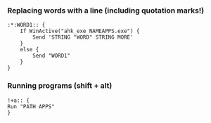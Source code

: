 ### Replacing words with a line (including quotation marks!)
```autohotkey
:*:WORD1:: {
    If WinActive("ahk_exe NAMEAPPS.exe") {
        Send 'STRING "WORD" STRING MORE'
    }
    else {
        Send "WORD1"
    }
}
```

### Running programs (shift + alt)
```autohotkey
!+a:: {
Run "PATH APPS"
}
```
